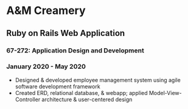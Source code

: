 # A&M Creamery
## Ruby on Rails Web Application
### 67-272: Application Design and Development
### January 2020 - May 2020
*	Designed & developed employee management system using agile software development framework
*	Created ERD, relational database, & webapp; applied Model-View-Controller architecture & user-centered design
